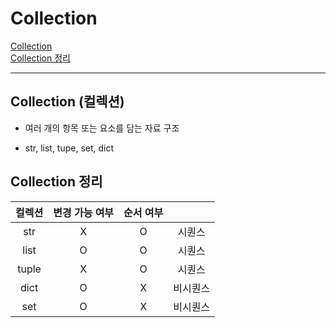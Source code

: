 # Collection

[Collection](#collection-컬렉션)   
[Collection 정리](#collection-정리)   

---

## Collection (컬렉션)
- 여러 개의 항목 또는 요소를 담는 자료 구조

- str, list, tupe, set, dict

## Collection 정리
  
| 컬렉션 | 변경 가능 여부 | 순서 여부 |  |   
| :--: | :--: | :--: | :--: |
| str | X | O | 시퀀스 |
| list | O | O | 시퀀스 |
| tuple | X | O | 시퀀스 |
| dict | O | X | 비시퀀스 |
| set | O | X | 비시퀀스 |